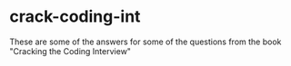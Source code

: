 # crack-coding-int
These are some of the answers for some of the questions from the book "Cracking the Coding Interview"
